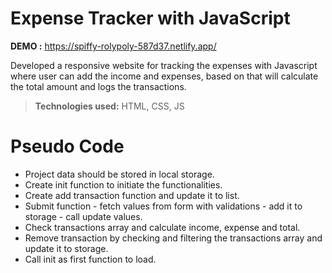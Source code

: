 # Expense Tracker with JavaScript

**DEMO :** https://spiffy-rolypoly-587d37.netlify.app/

Developed a responsive website for tracking the expenses with Javascript where user can add the income and expenses, based on that will calculate the total amount and logs the transactions.

> **Technologies used:** HTML, CSS, JS

# Pseudo Code

 - Project data should be stored in local storage.
 - Create init function to initiate the functionalities.
 - Create add transaction function and update it to list.
 - Submit function - fetch values from form with validations - add it to storage - call update values.
 - Check transactions array and calculate income, expense and total.
 - Remove transaction by checking and filtering the transactions array and update it to storage.
 - Call init as first function to load.
